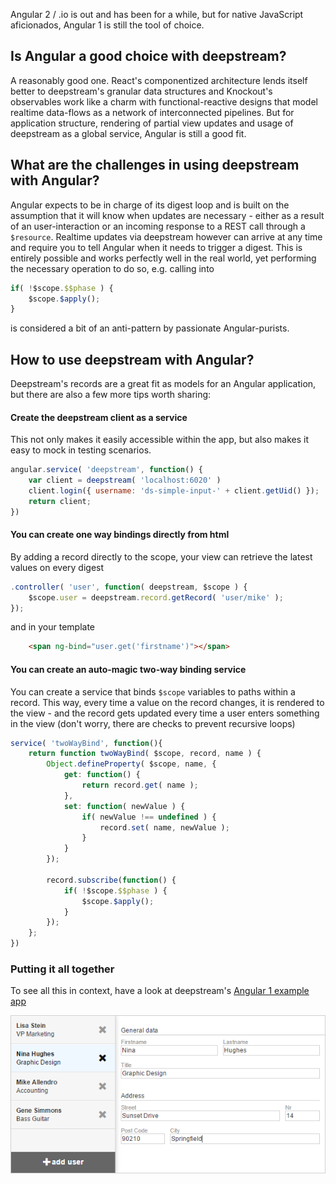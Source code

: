 Angular 2 / .io is out and has been for a while, but for native JavaScript aficionados, Angular 1 is still the tool of choice.

## Is Angular a good choice with deepstream?
A reasonably good one. React's componentized architecture lends itself better to deepstream's granular data structures and Knockout's observables work like a charm with functional-reactive designs that model realtime data-flows as a network of interconnected pipelines.
But for application structure, rendering of partial view updates and usage of deepstream as a global service, Angular is still a good fit.

## What are the challenges in using deepstream with Angular?
Angular expects to be in charge of its digest loop and is built on the assumption that it will know when updates are necessary - either as a result of an user-interaction or an incoming response to a REST call through a `$resource`. Realtime updates via deepstream however can arrive at any time and require you to tell Angular when it needs to trigger a digest. This is entirely possible and works perfectly well in the real world, yet performing the necessary operation to do so, e.g. calling into

```javascript
if( !$scope.$$phase ) {
    $scope.$apply();
}
```

is considered a bit of an anti-pattern by passionate Angular-purists.

## How to use deepstream with Angular?
Deepstream's records are a great fit as models for an Angular application, but there are also a few more tips worth sharing:

#### Create the deepstream client as a service
This not only makes it easily accessible within the app, but also makes it easy to mock in testing scenarios.

```javascript
angular.service( 'deepstream', function() {
    var client = deepstream( 'localhost:6020' )
    client.login({ username: 'ds-simple-input-' + client.getUid() });
    return client;
})
```

#### You can create one way bindings directly from html

By adding a record directly to the scope, your view can retrieve the latest values on every digest

```javascript
.controller( 'user', function( deepstream, $scope ) {
    $scope.user = deepstream.record.getRecord( 'user/mike' );
});
```

and in your template

```html
    <span ng-bind="user.get('firstname')"></span>
```

#### You can create an auto-magic two-way binding service
You can create a service that binds `$scope` variables to paths within a record. This way, every time a value on the record changes, it is rendered to the view - and the record gets updated every time a user enters something in the view (don't worry, there are checks to prevent recursive loops)

```javascript
service( 'twoWayBind', function(){
    return function twoWayBind( $scope, record, name ) {
        Object.defineProperty( $scope, name, {
            get: function() {
                return record.get( name );
            },
            set: function( newValue ) {
                if( newValue !== undefined ) {
                    record.set( name, newValue );
                }
            }
        });

        record.subscribe(function() {
            if( !$scope.$$phase ) {
                $scope.$apply();
            }
        });
    };
})
```

### Putting it all together
To see all this in context, have a look at deepstream's [Angular 1 example app](https//github.com/deepstreamIO/ds-demo-simple-app-ng)

![Simple App using deepstream and Angular](simple-app.png)